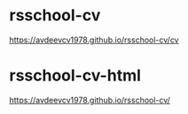 # rsschool-cv
https://avdeevcv1978.github.io/rsschool-cv/cv

# rsschool-cv-html
https://avdeevcv1978.github.io/rsschool-cv/


